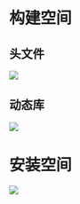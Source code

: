 # 构建空间

## 头文件

![](https://tcs.teambition.net/storage/312g907dcdfe4ba635114dd72251d479b2d0?Signature=eyJhbGciOiJIUzI1NiIsInR5cCI6IkpXVCJ9.eyJBcHBJRCI6IjU5Mzc3MGZmODM5NjMyMDAyZTAzNThmMSIsIl9hcHBJZCI6IjU5Mzc3MGZmODM5NjMyMDAyZTAzNThmMSIsIl9vcmdhbml6YXRpb25JZCI6IiIsImV4cCI6MTY3MTc5OTExMywiaWF0IjoxNjcxMTk0MzEzLCJyZXNvdXJjZSI6Ii9zdG9yYWdlLzMxMmc5MDdkY2RmZTRiYTYzNTExNGRkNzIyNTFkNDc5YjJkMCJ9.d2J9GgPA2ofpypR921EPqd3IWnbXGztR6hLCDC-l3qc&download=image.png "")

## 动态库

![](https://tcs.teambition.net/storage/312g2cc92eb439d6afbf196f0c034e309201?Signature=eyJhbGciOiJIUzI1NiIsInR5cCI6IkpXVCJ9.eyJBcHBJRCI6IjU5Mzc3MGZmODM5NjMyMDAyZTAzNThmMSIsIl9hcHBJZCI6IjU5Mzc3MGZmODM5NjMyMDAyZTAzNThmMSIsIl9vcmdhbml6YXRpb25JZCI6IiIsImV4cCI6MTY3MTc5OTExMywiaWF0IjoxNjcxMTk0MzEzLCJyZXNvdXJjZSI6Ii9zdG9yYWdlLzMxMmcyY2M5MmViNDM5ZDZhZmJmMTk2ZjBjMDM0ZTMwOTIwMSJ9.Yuk5Fy6T1bQrsd93VUQcaspgUftHAIjdewX36KWifps&download=image.png "")

# 安装空间

![](https://tcs.teambition.net/storage/312g2f3ad5b935e6c137bb208cac30f2c3c5?Signature=eyJhbGciOiJIUzI1NiIsInR5cCI6IkpXVCJ9.eyJBcHBJRCI6IjU5Mzc3MGZmODM5NjMyMDAyZTAzNThmMSIsIl9hcHBJZCI6IjU5Mzc3MGZmODM5NjMyMDAyZTAzNThmMSIsIl9vcmdhbml6YXRpb25JZCI6IiIsImV4cCI6MTY3MTc5OTExMywiaWF0IjoxNjcxMTk0MzEzLCJyZXNvdXJjZSI6Ii9zdG9yYWdlLzMxMmcyZjNhZDViOTM1ZTZjMTM3YmIyMDhjYWMzMGYyYzNjNSJ9.OFRMmDKVcd8clobWK9q1te4_z4tCyV1Gbck9_0e7a2s&download=image.png "")
